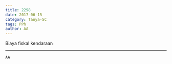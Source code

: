 ```yaml
---
title: 2298
date: 2017-06-15
category: Tanya-SC
tags: PPh
author: AA
---
```


Biaya fiskal kendaraan

---



`AA`
